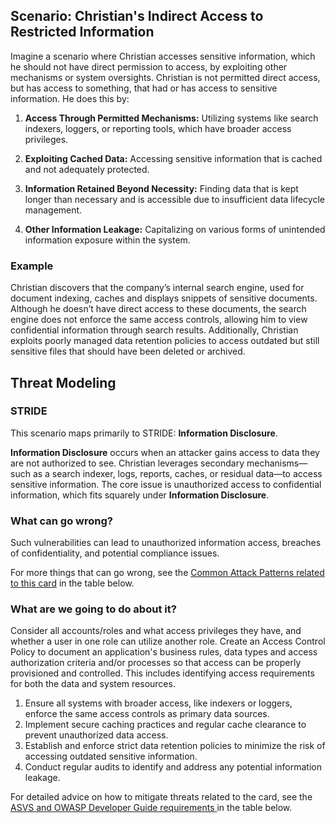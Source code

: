 ## Scenario: Christian's Indirect Access to Restricted Information

Imagine a scenario where Christian accesses sensitive information, which he should not have direct permission to access, by exploiting other mechanisms or system oversights. Christian is not permitted direct access, but has access to something, that had or has access to sensitive information. He does this by:

1. **Access Through Permitted Mechanisms:** Utilizing systems like search indexers, loggers, or reporting tools, which have broader access privileges. 

2. **Exploiting Cached Data:** Accessing sensitive information that is cached and not adequately protected.

3. **Information Retained Beyond Necessity:** Finding data that is kept longer than necessary and is accessible due to insufficient data lifecycle management.

4. **Other Information Leakage:** Capitalizing on various forms of unintended information exposure within the system.

### Example

Christian discovers that the company’s internal search engine, used for document indexing, caches and displays snippets of sensitive documents. Although he doesn’t have direct access to these documents, the search engine does not enforce the same access controls, allowing him to view confidential information through search results. Additionally, Christian exploits poorly managed data retention policies to access outdated but still sensitive files that should have been deleted or archived.

## Threat Modeling

### STRIDE

This scenario maps primarily to STRIDE: **Information Disclosure**.

**Information Disclosure** occurs when an attacker gains access to data they are not authorized to see.
Christian leverages secondary mechanisms—such as a search indexer, logs, reports, caches, or residual data—to access sensitive information.
The core issue is unauthorized access to confidential information, which fits squarely under **Information Disclosure**.

### What can go wrong?

Such vulnerabilities can lead to unauthorized information access, breaches of confidentiality, and potential compliance issues.

For more things that can go wrong, see the [Common Attack Patterns related to this card](#mapping 'Common Attack Patterns related to this card [internal]') in the table below.

### What are we going to do about it?

Consider all accounts/roles and what access privileges they have, and whether a user in one role can utilize another role. Create an Access Control Policy to document an application's business rules, data types and access authorization criteria and/or processes so that access can be properly provisioned and controlled. This includes identifying access requirements for both the data and system resources.

1. Ensure all systems with broader access, like indexers or loggers, enforce the same access controls as primary data sources.
2. Implement secure caching practices and regular cache clearance to prevent unauthorized data access.
3. Establish and enforce strict data retention policies to minimize the risk of accessing outdated sensitive information.
4. Conduct regular audits to identify and address any potential information leakage.

For detailed advice on how to mitigate threats related to the card, see the [ASVS and OWASP Developer Guide requirements ](#mapping 'ASVS and OWASP Developer Guide requirements [internal]') in the table below.
